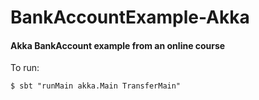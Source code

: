 # BankAccountExample-Akka

#### Akka BankAccount example from an online course
To run:

```
$ sbt "runMain akka.Main TransferMain"
```
